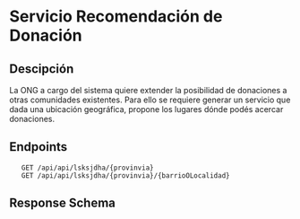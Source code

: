 # Servicio Recomendación de Donación

## Descipción

La ONG a cargo del sistema quiere extender la posibilidad de donaciones a otras comunidades existentes. Para ello se requiere generar un servicio que dada una ubicación geográfica, propone los lugares dónde podés acercar donaciones.

## Endpoints

```endpoint
   GET /api/api/lsksjdha/{provinvia}
   GET /api/api/lsksjdha/{provinvia}/{barrioOLocalidad}
```

## Response Schema
